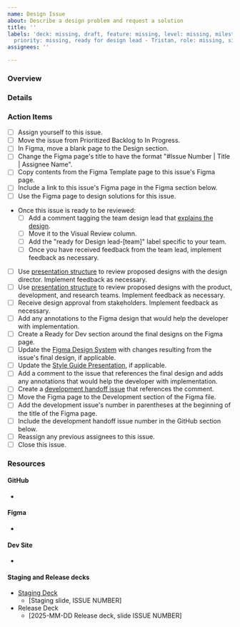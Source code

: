 ```yaml
---
name: Design Issue
about: Describe a design problem and request a solution
title: ''
labels: 'deck: missing, draft, feature: missing, level: missing, milestone: missing,
  priority: missing, ready for design lead - Tristan, role: missing, size: missing'
assignees: ''

---
```


### Overview


### Details


### Action Items
- [ ] Assign yourself to this issue.
- [ ] Move the issue from Prioritized Backlog to In Progress.
- [ ] In Figma, move a blank page to the Design section.
- [ ] Change the Figma page's title to have the format "#Issue Number | Title | Assignee Name".
- [ ] Copy contents from the Figma Template page to this issue's Figma page.
- [ ] Include a link to this issue's Figma page in the Figma section below.
- [ ] Use the Figma page to design solutions for this issue.
- Once this issue is ready to be reviewed:
  - [ ] Add a comment tagging the team design lead that [explains the design](https://github.com/hackforla/tdm-calculator/wiki/Design:-Presentations).
  - [ ] Move it to the Visual Review column.
  - [ ] Add the "ready for Design lead-[team]" label specific to your team.
  - [ ] Once you have received feedback from the team lead, implement feedback as necessary.
- [ ] Use [presentation structure](https://github.com/hackforla/tdm-calculator/wiki/Design:-Presentations) to review proposed designs with the design director. Implement feedback as necessary.
- [ ] Use [presentation structure](https://github.com/hackforla/tdm-calculator/wiki/Design:-Presentations) to review proposed designs with the product, development, and research teams. Implement feedback as necessary.
- [ ] Receive design approval from stakeholders. Implement feedback as necessary.
- [ ] Add any annotations to the Figma design that would help the developer with implementation.
- [ ] Create a Ready for Dev section around the final designs on the Figma page.
- [ ] Update the [Figma Design System](https://www.figma.com/design/nD9QK56Mzq7xNSaSUoeGx0/TDM-Calculator?node-id=4041-12655&t=54f7L4Eubz7ppygs-1) with changes resulting from the issue's final design, if applicable.
- [ ] Update the [Style Guide Presentation](https://docs.google.com/presentation/d/1I4q35NL2WW2RpksIyawhHCd8qJnrjme1ZDNIBxu24hQ/), if applicable.
- [ ] Add a comment to the issue that references the final design and adds any annotations that would help the developer with implementation.
- [ ] Create a [development handoff issue](https://github.com/hackforla/tdm-calculator/issues/new?template=development-handoff-issue.md) that references the comment.
- [ ] Move the Figma page to the Development section of the Figma file.
- [ ] Add the development issue's number in parentheses at the beginning of the title of the Figma page.
- [ ] Include the development handoff issue number in the GitHub section below.
- [ ] Reassign any previous assignees to this issue.
- [ ] Close this issue.

### Resources

#### GitHub
- 

#### Figma
- 

#### Dev Site
-

#### Staging and Release decks
- [Staging Deck](https://docs.google.com/presentation/d/1crZ3IxqA4hAu3qzD7ns93Ieuqjwh6wyEtuX_46cP-fg/)
   - [Staging slide, ISSUE NUMBER]
- Release Deck
   - [2025-MM-DD Release deck, slide ISSUE NUMBER]
